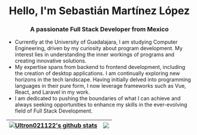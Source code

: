 <h1 align="center">Hello, I'm Sebastián Martínez López</h1>
<h3 align="center">A passionate <strong>Full Stack Developer</strong> from Mexico</h3>
<ul>
<li>Currently at the University of Guadalajara, I am studying Computer Engineering, driven by my curiosity about program development. My interest lies in understanding the inner workings of programs and creating innovative solutions.</li>
<li>My expertise spans from backend to frontend development, including the creation of desktop applications. I am continually exploring new horizons in the tech landscape. Having initially delved into programming languages in their pure form, I now leverage frameworks such as Vue, React, and Laravel in my work.</li>

<li>I am dedicated to pushing the boundaries of what I can achieve and always seeking opportunities to enhance my skills in the ever-evolving field of Full Stack Development.</li>
</ul>

<!--<a href="https://github.com/Ultron021122"><img src="snake.svg"></a>-->
| <a href="#"><img align="center" src="https://github-readme-stats.vercel.app/api?username=Ultron021122&show_icons=true&theme=dark&hide_border=false&repo=github-readme-stats" alt="Ultron021122's github stats" /></a> | <a href="#"><img align="center" src="https://github-readme-stats.vercel.app/api/top-langs/?username=Ultron021122&langs_count=5&theme=dark&hide_border=false&repo=github-readme-stats" /></a> |
| ------------- | ------------- |
